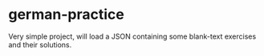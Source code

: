 # german-practice
Very simple project, will load a JSON containing some blank-text exercises and their solutions.
